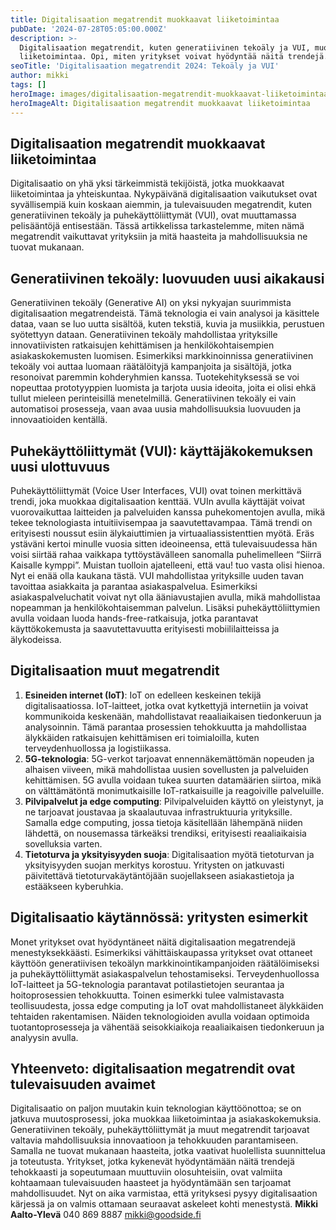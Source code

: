 ```yaml
---
title: Digitalisaation megatrendit muokkaavat liiketoimintaa
pubDate: '2024-07-28T05:05:00.000Z'
description: >-
  Digitalisaation megatrendit, kuten generatiivinen tekoäly ja VUI, muokkaavat
  liiketoimintaa. Opi, miten yritykset voivat hyödyntää näitä trendejä.
seoTitle: 'Digitalisaation megatrendit 2024: Tekoäly ja VUI'
author: mikki
tags: []
heroImage: images/digitalisaation-megatrendit-muokkaavat-liiketoimintaa/featured.png
heroImageAlt: Digitalisaation megatrendit muokkaavat liiketoimintaa
---
```


## **Digitalisaation megatrendit muokkaavat liiketoimintaa**

Digitalisaatio on yhä yksi tärkeimmistä tekijöistä, jotka muokkaavat liiketoimintaa ja yhteiskuntaa. Nykypäivänä digitalisaation vaikutukset ovat syvällisempiä kuin koskaan aiemmin, ja tulevaisuuden megatrendit, kuten generatiivinen tekoäly ja puhekäyttöliittymät (VUI), ovat muuttamassa pelisääntöjä entisestään. Tässä artikkelissa tarkastelemme, miten nämä megatrendit vaikuttavat yrityksiin ja mitä haasteita ja mahdollisuuksia ne tuovat mukanaan.

## **Generatiivinen tekoäly: luovuuden uusi aikakausi**

Generatiivinen tekoäly (Generative AI) on yksi nykyajan suurimmista digitalisaation megatrendeistä. Tämä teknologia ei vain analysoi ja käsittele dataa, vaan se luo uutta sisältöä, kuten tekstiä, kuvia ja musiikkia, perustuen syötettyyn dataan. Generatiivinen tekoäly mahdollistaa yrityksille innovatiivisten ratkaisujen kehittämisen ja henkilökohtaisempien asiakaskokemusten luomisen. Esimerkiksi markkinoinnissa generatiivinen tekoäly voi auttaa luomaan räätälöityjä kampanjoita ja sisältöjä, jotka resonoivat paremmin kohderyhmien kanssa. Tuotekehityksessä se voi nopeuttaa prototyyppien luomista ja tarjota uusia ideoita, joita ei olisi ehkä tullut mieleen perinteisillä menetelmillä. Generatiivinen tekoäly ei vain automatisoi prosesseja, vaan avaa uusia mahdollisuuksia luovuuden ja innovaatioiden kentällä.

## **Puhekäyttöliittymät (VUI): käyttäjäkokemuksen uusi ulottuvuus**

Puhekäyttöliittymät (Voice User Interfaces, VUI) ovat toinen merkittävä trendi, joka muokkaa digitalisaation kenttää. VUIn avulla käyttäjät voivat vuorovaikuttaa laitteiden ja palveluiden kanssa puhekomentojen avulla, mikä tekee teknologiasta intuitiivisempaa ja saavutettavampaa. Tämä trendi on erityisesti noussut esiin älykaiuttimien ja virtuaaliassistenttien myötä. Eräs ystäväni kertoi minulle vuosia sitten ideoineensa, että tulevaisuudessa hän voisi siirtää rahaa vaikkapa tyttöystävälleen sanomalla puhelimelleen “Siirrä Kaisalle kymppi”. Muistan tuolloin ajatelleeni, että vau! tuo vasta olisi hienoa. Nyt ei enää olla kaukana tästä. VUI mahdollistaa yrityksille uuden tavan tavoittaa asiakkaita ja parantaa asiakaspalvelua. Esimerkiksi asiakaspalveluchatit voivat nyt olla ääniavustajien avulla, mikä mahdollistaa nopeamman ja henkilökohtaisemman palvelun. Lisäksi puhekäyttöliittymien avulla voidaan luoda hands-free-ratkaisuja, jotka parantavat käyttökokemusta ja saavutettavuutta erityisesti mobiililaitteissa ja älykodeissa.

## **Digitalisaation muut megatrendit**

1.  **Esineiden internet (IoT)**: IoT on edelleen keskeinen tekijä digitalisaatiossa. IoT-laitteet, jotka ovat kytkettyjä internetiin ja voivat kommunikoida keskenään, mahdollistavat reaaliaikaisen tiedonkeruun ja analysoinnin. Tämä parantaa prosessien tehokkuutta ja mahdollistaa älykkäiden ratkaisujen kehittämisen eri toimialoilla, kuten terveydenhuollossa ja logistiikassa.
2.  **5G-teknologia**: 5G-verkot tarjoavat ennennäkemättömän nopeuden ja alhaisen viiveen, mikä mahdollistaa uusien sovellusten ja palveluiden kehittämisen. 5G avulla voidaan tukea suurten datamäärien siirtoa, mikä on välttämätöntä monimutkaisille IoT-ratkaisuille ja reagoiville palveluille.
3.  **Pilvipalvelut ja edge computing**: Pilvipalveluiden käyttö on yleistynyt, ja ne tarjoavat joustavaa ja skaalautuvaa infrastruktuuria yrityksille. Samalla edge computing, jossa tietoja käsitellään lähempänä niiden lähdettä, on nousemassa tärkeäksi trendiksi, erityisesti reaaliaikaisia sovelluksia varten.
4.  **Tietoturva ja yksityisyyden suoja**: Digitalisaation myötä tietoturvan ja yksityisyyden suojan merkitys korostuu. Yritysten on jatkuvasti päivitettävä tietoturvakäytäntöjään suojellakseen asiakastietoja ja estääkseen kyberuhkia.

## **Digitalisaatio käytännössä: yritysten esimerkit**

Monet yritykset ovat hyödyntäneet näitä digitalisaation megatrendejä menestyksekkäästi. Esimerkiksi vähittäiskaupassa yritykset ovat ottaneet käyttöön generatiivisen tekoälyn markkinointikampanjoiden räätälöimiseksi ja puhekäyttöliittymät asiakaspalvelun tehostamiseksi. Terveydenhuollossa IoT-laitteet ja 5G-teknologia parantavat potilastietojen seurantaa ja hoitoprosessien tehokkuutta. Toinen esimerkki tulee valmistavasta teollisuudesta, jossa edge computing ja IoT ovat mahdollistaneet älykkäiden tehtaiden rakentamisen. Näiden teknologioiden avulla voidaan optimoida tuotantoprosesseja ja vähentää seisokkiaikoja reaaliaikaisen tiedonkeruun ja analyysin avulla.

## **Yhteenveto: digitalisaation megatrendit ovat tulevaisuuden avaimet**

Digitalisaatio on paljon muutakin kuin teknologian käyttöönottoa; se on jatkuva muutosprosessi, joka muokkaa liiketoimintaa ja asiakaskokemuksia. Generatiivinen tekoäly, puhekäyttöliittymät ja muut megatrendit tarjoavat valtavia mahdollisuuksia innovaatioon ja tehokkuuden parantamiseen. Samalla ne tuovat mukanaan haasteita, jotka vaativat huolellista suunnittelua ja toteutusta. Yritykset, jotka kykenevät hyödyntämään näitä trendejä tehokkaasti ja sopeutumaan muuttuviin olosuhteisiin, ovat valmiita kohtaamaan tulevaisuuden haasteet ja hyödyntämään sen tarjoamat mahdollisuudet. Nyt on aika varmistaa, että yrityksesi pysyy digitalisaation kärjessä ja on valmis ottamaan seuraavat askeleet kohti menestystä. **Mikki Aalto-Ylevä** 040 869 8887 mikki@goodside.fi